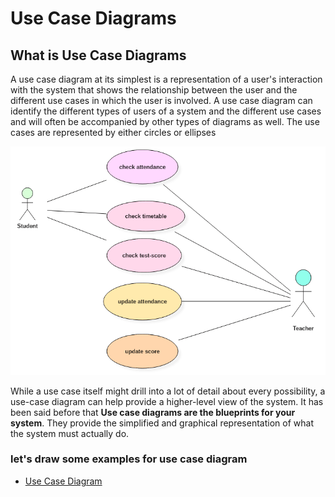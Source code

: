 # Use Case Diagrams

## What is Use Case Diagrams

A use case diagram at its simplest is a representation of a user's interaction with the system that shows the relationship between the user and the different use cases in which the user is involved. A use case diagram can identify the different types of users of a system and the different use cases and will often be accompanied by other types of diagrams as well. The use cases are represented by either circles or ellipses

![orchard example](images/useCase-3.png)

While a use case itself might drill into a lot of detail about every possibility, a use-case diagram can help provide a higher-level view of the system. It has been said before that **Use case diagrams are the blueprints for your system**. They provide the simplified and graphical representation of what the system must actually do.

### let's draw some examples for use case diagram

- [Use Case Diagram](https://creately.com/diagram-type/use-case)